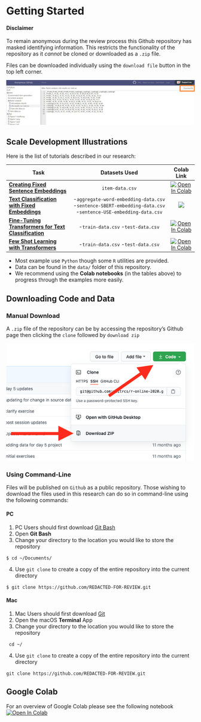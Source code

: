 Getting Started
================

#### Disclaimer

To remain anonymous during the review process this Github repository has
masked identifying information. This restricts the functionality of the
repository as it *cannot* be cloned or downloaded as a `.zip` file.

Files can be downloaded individually using the `download file` button in
the top left corner.

![dl\_button](figs/repo/button.JPG)

## Scale Development Illustrations

Here is the list of tutorials described in our research:

| Task | Datasets Used | Colab Link
|---|:---:|:---:|
| [**Creating Fixed Sentence Embeddings**](https://anonymous.4open.science/r/transforming-personality-scales/vignettes/create-fixed-sentence-embeddings.md) | `item-data.csv` |[![Open In Colab](https://colab.research.google.com/assets/colab-badge.svg)](https://colab.research.google.com/drive/14DpmE8PiT7f-7JQwQ3cLJCqF4QUUWT97?usp=sharing)
| [**Text Classification with Fixed Embeddings**](https://anonymous.4open.science/r/transforming-personality-scales/vignettes/classification-with-fixed-embeddings.md) | -`aggregate-word-embedding-data.csv` -`sentence-SBERT-embedding-data.csv` -`sentence-USE-embedding-data.csv` | [![](https://img.shields.io/static/v1?label=%20&message=Open%20in%20R%20Studio&logo=rstudio&color=steelblue)](https://anonymous.4open.science/r/transforming-personality-scales/vignettes/classification-with-fixed-embeddings.md)
| [**Fine-Tuning Transformers for Text Classification**](https://anonymous.4open.science/r/transforming-personality-scales/vignettes/fine_tuning_transformers_for_classification.md) | -`train-data.csv` -`test-data.csv`  |[![Open In Colab](https://colab.research.google.com/assets/colab-badge.svg)](https://colab.research.google.com/drive/1dNMJ2BuRu2l3JZq1TH0B2Fp6_WEoThXB?usp=sharing)
| [**Few Shot Learning with Transformers**](https://anonymous.4open.science/r/transforming-personality-scales/vignettes/few-shot-learning-with-transformers.md) | -`train-data.csv` -`test-data.csv`  |[![Open In Colab](https://colab.research.google.com/assets/colab-badge.svg)](https://colab.research.google.com/drive/1XbVgv15pRsaaVHyV19ON9wRdx19PxgU7?usp=sharing)

- Most example use `Python` though some `R` utilities are provided.
- Data can be found in the `data/` folder of this repository.
- We recommend using the **Colab notebooks** (in the tables above) to progress through the examples more easily.


## Downloading Code and Data

### Manual Download

A `.zip` file of the repository can be by accessing the repository’s
Github page then clicking the `clone` followed by `download zip`

![zip\_dl](figs/repo/zip_dowload.png)

### Using Command-Line

Files will be published on `Github` as a public repository. Those
wishing to download the files used in this research can do so in
command-line using the following commands:

#### PC

1.  PC Users should first download [Git
    Bash](https://gitforwindows.org/)
2.  Open **Git Bash**
3.  Change your directory to the location you would like to store the
    repository

<!-- -->

    $ cd ~/Documents/

4.  Use `git clone` to create a copy of the entire repository into the
    current directory

<!-- -->

    $ git clone https://github.com/REDACTED-FOR-REVIEW.git

#### Mac

1.  Mac Users should first download [Git](git-scm.com/downloads)
2.  Open the macOS **Terminal** App
3.  Change your directory to the location you would like to store the
    repository

<!-- -->

     cd ~/

4.  Use `git clone` to create a copy of the entire repository into the
    current directory

<!-- -->

    git clone https://github.com/REDACTED-FOR-REVIEW.git

## Google Colab

For an overview of Google Colab please see the following notebook
[![Open In
Colab](https://colab.research.google.com/assets/colab-badge.svg)](https://colab.research.google.com/notebooks/pro.ipynb)
